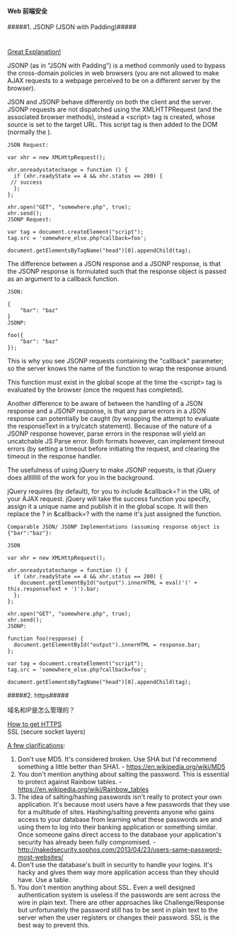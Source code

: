 

#### Web 前端安全 ####

#####1. JSONP (JSON with Padding)#####
#
[Great Explanation!](http://stackoverflow.com/questions/3839966/can-anyone-explain-what-jsonp-is-in-layman-terms)
    
JSONP (as in "JSON with Padding") is a method commonly used to bypass the cross-domain policies in web browsers (you are not allowed to make AJAX requests to a webpage perceived to be on a different server by the browser).

JSON and JSONP behave differently on both the client and the server. JSONP requests are not dispatched using the XMLHTTPRequest (and the associated browser methods), instead a &lt;script> tag is created, whose source is set to the target URL. This script tag is then added to the DOM (normally the <head>).

    JSON Request:

    var xhr = new XMLHttpRequest();

    xhr.onreadystatechange = function () {
      if (xhr.readyState == 4 && xhr.status == 200) {
     // success
      };
    };

    xhr.open("GET", "somewhere.php", true);
    xhr.send();
    JSONP Request:

    var tag = document.createElement("script");
    tag.src = 'somewhere_else.php?callback=foo';

    document.getElementsByTagName("head")[0].appendChild(tag);

The difference between a JSON response and a JSONP response, is that the JSONP response is formulated such that the response object is passed as an argument to a callback function.

    JSON:

    {
        "bar": "baz"
    }
    JSONP:

    foo({
        "bar": "baz"
    });

This is why you see JSONP requests containing the "callback" parameter; so the server knows the name of the function to wrap the response around.

This function must exist in the global scope at the time the  &lt;script> tag is evaluated by the browser (once the request has completed).

Another difference to be aware of between the handling of a JSON response and a JSONP response, is that any parse errors in a JSON response can potentially be caught (by wrapping the attempt to evaluate the responseText in a try/catch statement). Because of the nature of a JSONP response however, parse errors in the response will yield an uncatchable JS Parse error. Both formats however, can implement timeout errors (by setting a timeout before initiating the request, and clearing the timeout in the response handler.

The usefulness of using jQuery to make JSONP requests, is that jQuery does alllllllll of the work for you in the background.

jQuery requires (by default), for you to include &callback=? in the URL of your AJAX request. jQuery will take the success function you specify, assign it a unique name and publish it in the global scope. It will then replace the ? in &callback=? with the name it's just assigned the function.

    Comparable JSON/ JSONP Implementations (assuming response object is {"bar":"baz"}:

    JSON

    var xhr = new XMLHttpRequest();

    xhr.onreadystatechange = function () {
      if (xhr.readyState == 4 && xhr.status == 200) {
        document.getElementById("output").innerHTML = eval('(' + this.responseText + ')').bar;
      };
    };

    xhr.open("GET", "somewhere.php", true);
    xhr.send();
    JSONP:

    function foo(response) {
      document.getElementById("output").innerHTML = response.bar;
    };

    var tag = document.createElement("script");
    tag.src = 'somewhere_else.php?callback=foo';

    document.getElementsByTagName("head")[0].appendChild(tag);


#####2. https#####

域名和IP是怎么管理的？

[How to get HTTPS](http://www.howto-expert.com/how-to-get-https-setting-up-ssl-on-your-website/)  
SSL (secure socket layers)

[A few clarifications](http://stackoverflow.com/questions/17958248/the-proper-way-of-implementing-user-login-system):

1. Don't use MD5. It's considered broken. Use SHA but I'd recommend something a little better than SHA1. - https://en.wikipedia.org/wiki/MD5
2. You don't mention anything about salting the password. This is essential to protect against Rainbow tables. - https://en.wikipedia.org/wiki/Rainbow_tables
3. The idea of salting/hashing passwords isn't really to protect your own application. It's because most users have a few passwords that they use for a multitude of sites. Hashing/salting prevents anyone who gains access to your database from learning what these passwords are and using them to log into their banking application or something similar. Once someone gains direct access to the database your application's security has already been fully compromised. - http://nakedsecurity.sophos.com/2013/04/23/users-same-password-most-websites/
4. Don't use the database's built in security to handle your logins. It's hacky and gives them way more application access than they should have. Use a table.
5. You don't mention anything about SSL. Even a well designed authentication system is useless if the passwords are sent across the wire in plain text. There are other approaches like Challenge/Response but unfortunately the password still has to be sent in plain text to the server when the user registers or changes their password. SSL is the best way to prevent this.